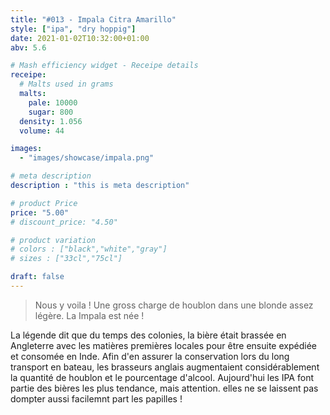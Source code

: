 ```yaml
---
title: "#013 - Impala Citra Amarillo"
style: ["ipa", "dry hoppig"]
date: 2021-01-02T10:32:00+01:00
abv: 5.6

# Mash efficiency widget - Receipe details
receipe:
  # Malts used in grams
  malts:
    pale: 10000
    sugar: 800
  density: 1.056
  volume: 44

images:
  - "images/showcase/impala.png"

# meta description
description : "this is meta description"

# product Price
price: "5.00"
# discount_price: "4.50"

# product variation
# colors : ["black","white","gray"]
# sizes : ["33cl","75cl"]

draft: false
---
```


> Nous y voila ! Une gross charge de houblon dans une blonde assez légère. La Impala est née !

La légende dit que du temps des colonies, la bière était brassée en Angleterre avec les matières premières locales pour être ensuite expédiée et consomée en Inde. Afin d'en assurer la conservation lors du long transport en bateau, les brasseurs anglais augmentaient considérablement la quantité de houblon et le pourcentage d'alcool. Aujourd'hui les IPA font partie des bières les plus tendance, mais attention. elles ne se laissent pas dompter aussi facilemnt part les papilles !